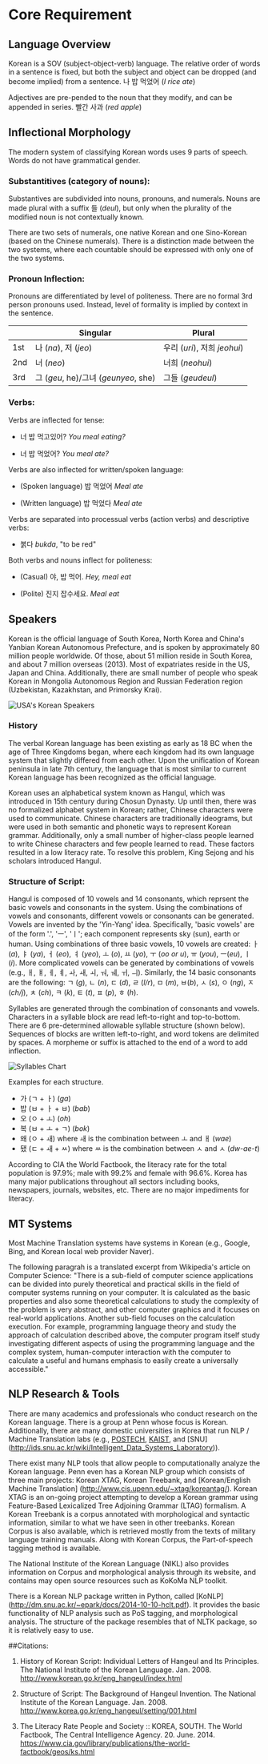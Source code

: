 # Core Requirement

## Language Overview

Korean is a SOV (subject-object-verb) language. The relative order of words in a sentence is fixed, but both the subject and object can be dropped (and become implied) from a sentence.
나 밥 먹었어
(*I rice ate*)

Adjectives are pre-pended to the noun that they modify, and can be appended in series.
빨간 사과
(*red apple*)

## Inflectional Morphology

The modern system of classifying Korean words uses 9 parts of speech. Words do not have grammatical gender.

### Substantitives (category of nouns):
Substantives are subdivided into nouns, pronouns, and numerals. Nouns are made plural with a suffix 들 (*deul*), but only when the plurality of the modified noun is not contextually known.

There are two sets of numerals, one native Korean and one Sino-Korean (based on the Chinese numerals). There is a distinction made between the two systems, where each countable should be expressed with only one of the two systems.

### Pronoun Inflection:

Pronouns are differentiated by level of politeness. There are no formal 3rd person pronouns used. Instead, level of formality is implied by context in the sentence.

|     | Singular                             | Plural                       |
|-----|--------------------------------------|------------------------------|
| 1st | 나 (*na*), 저 (*jeo*)                | 우리 (*uri*), 저희 *jeohui*) |
| 2nd | 너 (*neo*)                           | 너희 (*neohui*)              |
| 3rd | 그 (*geu*, he)/그녀 (*geunyeo*, she) | 그들 (*geudeul*)             |

### Verbs:
Verbs are inflected for tense:

- 너 밥 먹고있어?
*You meal eating?*

- 너 밥 먹었어?
*You meal ate?*

Verbs are also inflected for written/spoken language:

- (Spoken language) 밥 먹었어
*Meal ate*

- (Written language) 밥 먹었다
*Meal ate*

Verbs are separated into processual verbs (action verbs) and descriptive verbs:

- 붉다 *bukda*, "to be red"

Both verbs and nouns inflect for politeness:

- (Casual) 야, 밥 먹어.
*Hey, meal eat*

- (Polite) 진지 잡수세요.
*Meal eat*

## Speakers
Korean is the official language of South Korea, North Korea and China's Yanbian Korean Autonomous Prefecture, and is spoken by approximately 80 million people worldwide. Of those, about 51 million reside in South Korea, and about 7 million overseas (2013). Most of expatriates reside in the US, Japan and China. Additionally, there are small number of people who speak Korean in Mongolia Autonomous Region and Russian Federation region (Uzbekistan, Kazakhstan, and Primorsky Krai).

![USA's Korean Speakers](korean_speakers_USA.jpg)

### History
The verbal Korean language has been existing as early as 18 BC when the age of Three Kingdoms began, where each kingdom had its own language system that slightly differed from each other. Upon the unification of Korean peninsula in late 7th century, the language that is most similar to current Korean language has been recognized as the official language.

Korean uses an alphabetical system known as Hangul, which was introduced in 15th century during Chosun Dynasty.
Up until then, there was no formalized alphabet system in Korean; rather, Chinese characters were used to communicate.
Chinese characters are traditionally ideograms, but were used in both semantic and phonetic ways to represent Korean grammar.
Additionally, only a small number of higher-class people learned to write Chinese characters and few people learned to read.
These factors resulted in a low literacy rate. To resolve this problem, King Sejong and his scholars introduced Hangul.

### Structure of Script:
Hangul is composed of 10 vowels and 14 consonants, which reprsent the basic vowels and consonants in the system.
Using the combinations of vowels and consonants, different vowels or consonants can be generated.
Vowels are invented by the 'Yin-Yang' idea. Specifically, 'basic vowels' are of the form '.', 'ㅡ', 'ㅣ'; each component represents sky (sun), earth or human.
Using combinations of three basic vowels, 10 vowels are created:
ㅏ (*a*), ㅑ (*ya*), ㅓ (*eo*), ㅕ (*yeo*), ㅗ (*o*), ㅛ (*yo*), ㅜ (*oo or u*), ㅠ (*you*), ㅡ(*eu*), ㅣ (*i*).
More complicated vowels can be generated by combinations of vowels (e.g., ㅐ, ㅒ, ㅔ, ㅖ, ㅘ, ㅙ, ㅚ, ㅝ, ㅞ, ㅟ, ㅢ).
Similarly, the 14 basic consonants are the following:
ㄱ (*g*), ㄴ (*n*), ㄷ (*d*), ㄹ (*l/r*), ㅁ (*m*), ㅂ(*b*), ㅅ (*s*), ㅇ (*ng*), ㅈ (*ch/j*), ㅊ (*ch*), ㅋ (*k*), ㅌ (*t*), ㅍ (*p*), ㅎ (*h*).

Syllables are generated through the combination of consonants and vowels.
Characters in a syllable block are read left-to-right and top-to-bottom.
There are 6 pre-determined allowable syllable structure (shown below).
Sequences of blocks are written left-to-right, and word tokens are delimited by spaces.
A morpheme or suffix is attached to the end of a word to add inflection.

![Syllables Chart](syllables.png)

Examples for each structure.

- 가 (ㄱ + ㅏ) (*ga*)
- 밥 (ㅂ + ㅏ + ㅂ) (*bab*)
- 오 (ㅇ + ㅗ) (*oh*)
- 복 (ㅂ + ㅗ + ㄱ) (*bok*)
- 왜 (ㅇ + ㅙ) where ㅙ is the combination between ㅗ and ㅐ (*wae*)
- 됐 (ㄷ + ㅙ + ㅆ) where ㅆ is the combination between ㅅ and ㅅ (*dw-ae-t*)

According to CIA the World Factbook, the literacy rate for the total population is 97.9%; male with 99.2% and female with 96.6%. Korea has many major publications throughout all sectors including books, newspapers, journals, websites, etc. There are no major impediments for literacy.

## MT Systems
Most Machine Translation systems have systems in Korean (e.g., Google, Bing, and Korean local web provider Naver).

The following paragrah is a translated excerpt from Wikipedia's article on Computer Science:
"There is a sub-field of computer science applications can be divided into purely theoretical and practical skills in the field of computer systems running on your computer. It is calculated as the basic properties and also some theoretical calculations to study the complexity of the problem is very abstract, and other computer graphics and it focuses on real-world applications. Another sub-field focuses on the calculation execution. For example, programming language theory and study the approach of calculation described above, the computer program itself study investigating different aspects of using the programming language and the complex system, human-computer interaction with the computer to calculate a useful and humans emphasis to easily create a universally accessible."

## NLP Research & Tools

There are many academics and professionals who conduct research on the Korean language. There is a group at Penn whose focus is Korean. Additionally, there are many domestic universities in Korea that run NLP / Machine Translation labs (e.g., [POSTECH](http://nlp.postech.ac.kr/), [KAIST](http://nlpcl.kaist.ac.kr/home/), and [SNU] (http://ids.snu.ac.kr/wiki/Intelligent_Data_Systems_Laboratory)).

There exist many NLP tools that allow people to computationally analyze the Korean language. Penn even has a Korean NLP group which consists of three main projects: Korean XTAG, Korean Treebank, and [Korean/English Machine Translation] (http://www.cis.upenn.edu/~xtag/koreantag/). Korean XTAG is an on-going project attempting to develop a Korean grammar using Feature-Based Lexicalized Tree Adjoining Grammar (LTAG) formalism. A Korean Treebank is a corpus annotated with morphological and syntactic information, similar to what we have seen in other treebanks. Korean Corpus is also available, which is retrieved mostly from the texts of military language training manuals. Along with Korean Corpus, the Part-of-speech tagging method is available.

The National Institute of the Korean Language (NIKL) also provides information on Corpus and morphological analysis through its website, and contains may open source resources such as KoKoMa NLP toolkit.

There is a Korean NLP package written in Python, called [KoNLP] (http://dm.snu.ac.kr/~epark/docs/2014-10-10-hclt.pdf). It provides the basic functionality of NLP analysis such as PoS tagging, and morphological analysis. The structure of the package resembles that of NLTK package, so it is relatively easy to use.


##Citations:
1. History of Korean Script:
Individual Letters of Hangeul and Its Principles. The National Institute of the Korean Language. Jan. 2008. <http://www.korean.go.kr/eng_hangeul/index.html>

2. Structure of Script:
The Background of Hangeul Invention. The National Institute of the Korean Language. Jan. 2008. <http://www.korea.go.kr/eng_hangeul/setting/001.html>

3. The Literacy Rate
People and Society :: KOREA, SOUTH. The World Factbook, The Central Intelligence Agency. 20. June. 2014. <https://www.cia.gov/library/publications/the-world-factbook/geos/ks.html>
